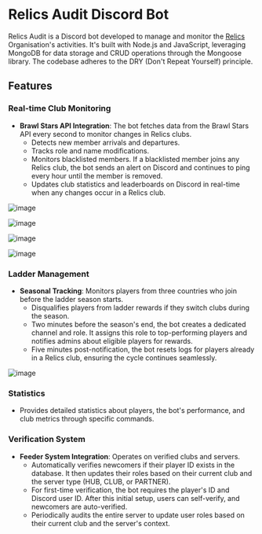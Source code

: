 # Relics Audit Discord Bot

Relics Audit is a Discord bot developed to manage and monitor the [Relics](https://twitter.com/@relics_global) Organisation's activities. It's built with Node.js and JavaScript, leveraging MongoDB for data storage and CRUD operations through the Mongoose library. The codebase adheres to the DRY (Don't Repeat Yourself) principle.

## Features

### Real-time Club Monitoring
- **Brawl Stars API Integration**: The bot fetches data from the Brawl Stars API every second to monitor changes in Relics clubs.
  - Detects new member arrivals and departures.
  - Tracks role and name modifications.
  - Monitors blacklisted members. If a blacklisted member joins any Relics club, the bot sends an alert on Discord and continues to ping every hour until the member is removed.
  - Updates club statistics and leaderboards on Discord in real-time when any changes occur in a Relics club.

![image](https://github.com/Vinayak1337/RelicsAudit/assets/34209962/00703433-c627-48f8-aa34-2749a0fa2765)

![image](https://github.com/Vinayak1337/RelicsAudit/assets/34209962/02cce930-8539-4c03-b8e6-b075c3798b2a)

![image](https://github.com/Vinayak1337/RelicsAudit/assets/34209962/e14d2ee4-b324-4702-b9ac-a4743a24d82b)

![image](https://github.com/Vinayak1337/RelicsAudit/assets/34209962/893c05f8-0a1f-4053-bb29-b5485a2c2734)




### Ladder Management
- **Seasonal Tracking**: Monitors players from three countries who join before the ladder season starts.
  - Disqualifies players from ladder rewards if they switch clubs during the season.
  - Two minutes before the season's end, the bot creates a dedicated channel and role. It assigns this role to top-performing players and notifies admins about eligible players for rewards.
  - Five minutes post-notification, the bot resets logs for players already in a Relics club, ensuring the cycle continues seamlessly.

![image](https://github.com/Vinayak1337/RelicsAudit/assets/34209962/632fa49d-6dad-415d-823e-1b6af20be36c)


### Statistics
- Provides detailed statistics about players, the bot's performance, and club metrics through specific commands.

### Verification System
- **Feeder System Integration**: Operates on verified clubs and servers.
  - Automatically verifies newcomers if their player ID exists in the database. It then updates their roles based on their current club and the server type (HUB, CLUB, or PARTNER).
  - For first-time verification, the bot requires the player's ID and Discord user ID. After this initial setup, users can self-verify, and newcomers are auto-verified.
  - Periodically audits the entire server to update user roles based on their current club and the server's context.
